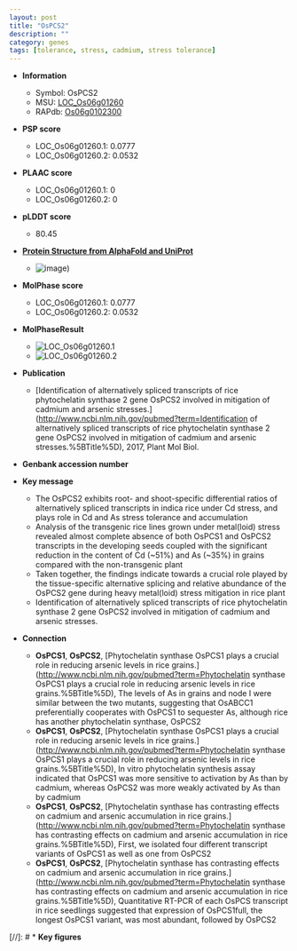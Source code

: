 ```yaml
---
layout: post
title: "OsPCS2"
description: ""
category: genes
tags: [tolerance, stress, cadmium, stress tolerance]
---
```


* **Information**  
    + Symbol: OsPCS2  
    + MSU: [LOC_Os06g01260](http://rice.plantbiology.msu.edu/cgi-bin/ORF_infopage.cgi?orf=LOC_Os06g01260)  
    + RAPdb: [Os06g0102300](http://rapdb.dna.affrc.go.jp/viewer/gbrowse_details/irgsp1?name=Os06g0102300)  

* **PSP score**  
    + LOC_Os06g01260.1: 0.0777 
    + LOC_Os06g01260.2: 0.0532 

* **PLAAC score**  
    + LOC_Os06g01260.1: 0 
    + LOC_Os06g01260.2: 0 

* **pLDDT score**
    + 80.45

* **[Protein Structure from AlphaFold and UniProt](https://www.uniprot.org/uniprotkb/A0A1Q2SVY7/entry#structure)**
    + ![image](https://ricepsp.github.io/images/A/AF-A0A1Q2SVY7-F1.png))

* **MolPhase score**
    + LOC_Os06g01260.1: 0.0777
    + LOC_Os06g01260.2: 0.0532

* **MolPhaseResult**
    + ![LOC_Os06g01260.1](https://ricepsp.github.io/pictures/LOC_Os06g/LOC_Os06g01260.1.png)
    + ![LOC_Os06g01260.2](https://ricepsp.github.io/pictures/LOC_Os06g/LOC_Os06g01260.2.png)

* **Publication**  
    + [Identification of alternatively spliced transcripts of rice phytochelatin synthase 2 gene OsPCS2 involved in mitigation of cadmium and arsenic stresses.](http://www.ncbi.nlm.nih.gov/pubmed?term=Identification of alternatively spliced transcripts of rice phytochelatin synthase 2 gene OsPCS2 involved in mitigation of cadmium and arsenic stresses.%5BTitle%5D), 2017, Plant Mol Biol.

* **Genbank accession number**  

* **Key message**  
    + The OsPCS2 exhibits root- and shoot-specific differential ratios of alternatively spliced transcripts in indica rice under Cd stress, and plays role in Cd and As stress tolerance and accumulation
    + Analysis of the transgenic rice lines grown under metal(loid) stress revealed almost complete absence of both OsPCS1 and OsPCS2 transcripts in the developing seeds coupled with the significant reduction in the content of Cd (~51%) and As (~35%) in grains compared with the non-transgenic plant
    + Taken together, the findings indicate towards a crucial role played by the tissue-specific alternative splicing and relative abundance of the OsPCS2 gene during heavy metal(loid) stress mitigation in rice plant
    + Identification of alternatively spliced transcripts of rice phytochelatin synthase 2 gene OsPCS2 involved in mitigation of cadmium and arsenic stresses.

* **Connection**  
    + __OsPCS1__, __OsPCS2__, [Phytochelatin synthase OsPCS1 plays a crucial role in reducing arsenic levels in rice grains.](http://www.ncbi.nlm.nih.gov/pubmed?term=Phytochelatin synthase OsPCS1 plays a crucial role in reducing arsenic levels in rice grains.%5BTitle%5D),  The levels of As in grains and node I were similar between the two mutants, suggesting that OsABCC1 preferentially cooperates with OsPCS1 to sequester As, although rice has another phytochelatin synthase, OsPCS2
    + __OsPCS1__, __OsPCS2__, [Phytochelatin synthase OsPCS1 plays a crucial role in reducing arsenic levels in rice grains.](http://www.ncbi.nlm.nih.gov/pubmed?term=Phytochelatin synthase OsPCS1 plays a crucial role in reducing arsenic levels in rice grains.%5BTitle%5D),  In vitro phytochelatin synthesis assay indicated that OsPCS1 was more sensitive to activation by As than by cadmium, whereas OsPCS2 was more weakly activated by As than by cadmium
    + __OsPCS1__, __OsPCS2__, [Phytochelatin synthase has contrasting effects on cadmium and arsenic accumulation in rice grains.](http://www.ncbi.nlm.nih.gov/pubmed?term=Phytochelatin synthase has contrasting effects on cadmium and arsenic accumulation in rice grains.%5BTitle%5D),  First, we isolated four different transcript variants of OsPCS1 as well as one from OsPCS2
    + __OsPCS1__, __OsPCS2__, [Phytochelatin synthase has contrasting effects on cadmium and arsenic accumulation in rice grains.](http://www.ncbi.nlm.nih.gov/pubmed?term=Phytochelatin synthase has contrasting effects on cadmium and arsenic accumulation in rice grains.%5BTitle%5D),  Quantitative RT-PCR of each OsPCS transcript in rice seedlings suggested that expression of OsPCS1full, the longest OsPCS1 variant, was most abundant, followed by OsPCS2

[//]: # * **Key figures**  


